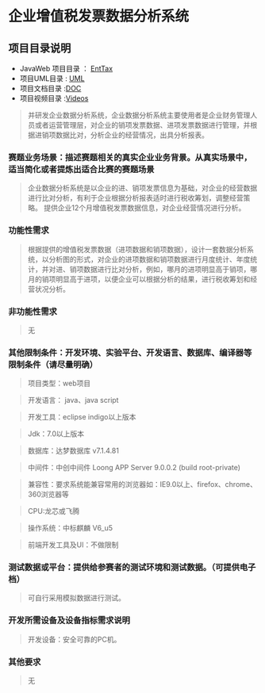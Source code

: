 # 企业增值税发票数据分析系统

## 项目目录说明
* JavaWeb 项目目录 ： [EntTax](https://github.com/brainysoon/EntTax/tree/master/EntTax)
* 项目UML目录 : [UML]()
* 项目文档目录 :[DOC]()
* 项目视频目录 :[Videos]()



>并研发企业数据分析系统，企业数据分析系统主要使用者是企业财务管理人员或者运营管理层，对企业的销项发票数据、进项发票数据进行管理，并根据进销项数据比对，分析企业的经营情况，出具分析报表。

### 赛题业务场景：描述赛题相关的真实企业业务背景。从真实场景中，适当简化或者提炼出适合比赛的赛题场景

>企业数据分析系统是以企业的进、销项发票信息为基础，对企业的经营数据进行比对分析，有利于企业根据分析报表适时进行税收筹划，调整经营策略。
提供企业12个月增值税发票数据信息，对企业经营情况进行分析。

### 功能性需求

>根据提供的增值税发票数据（进项数据和销项数据），设计一套数据分析系统，以分析图的形式，对企业的进项数据和销项数据进行月度统计、年度统计，并对进、销项数据进行比对分析，例如，哪月的进项明显高于销项，哪月的销项明显高于进项，以便企业可以根据分析的结果，进行税收筹划和经营状况分析。

### 非功能性需求
>无

### 其他限制条件：开发环境、实验平台、开发语言、数据库、编译器等限制条件（请尽量明确）

>项目类型：web项目

>开发语言： java、java script

>开发工具：eclipse indigo以上版本

>Jdk：7.0以上版本

>数据库：达梦数据库 v7.1.4.81

>中间件：中创中间件 Loong APP Server 9.0.0.2 (build root-private)

>兼容性：要求系统能兼容常用的浏览器如：IE9.0以上、firefox、chrome、360浏览器等

>CPU:龙芯或飞腾

>操作系统：中标麒麟 V6_u5

>前端开发工具及UI：不做限制

### 测试数据或平台：提供给参赛者的测试环境和测试数据。（可提供电子档）

 >可自行采用模拟数据进行测试。

### 开发所需设备及设备指标需求说明

>开发设备：安全可靠的PC机。

### 其他要求

>无
